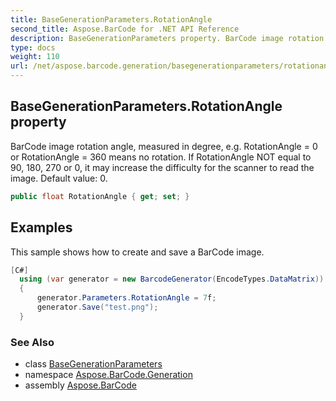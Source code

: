 ```yaml
---
title: BaseGenerationParameters.RotationAngle
second_title: Aspose.BarCode for .NET API Reference
description: BaseGenerationParameters property. BarCode image rotation angle measured in degree e.g. RotationAngle  0 or RotationAngle  360 means no rotation. If RotationAngle NOT equal to 90 180 270 or 0 it may increase the difficulty for the scanner to read the image. Default value 0
type: docs
weight: 110
url: /net/aspose.barcode.generation/basegenerationparameters/rotationangle/
---
```

## BaseGenerationParameters.RotationAngle property

BarCode image rotation angle, measured in degree, e.g. RotationAngle = 0 or RotationAngle = 360 means no rotation. If RotationAngle NOT equal to 90, 180, 270 or 0, it may increase the difficulty for the scanner to read the image. Default value: 0.

```csharp
public float RotationAngle { get; set; }
```

## Examples

This sample shows how to create and save a BarCode image.

```csharp
[C#]
  using (var generator = new BarcodeGenerator(EncodeTypes.DataMatrix))
  {
      generator.Parameters.RotationAngle = 7f;
      generator.Save("test.png");
  }
```

### See Also

* class [BaseGenerationParameters](../)
* namespace [Aspose.BarCode.Generation](../../../aspose.barcode.generation/)
* assembly [Aspose.BarCode](../../../)


